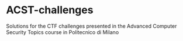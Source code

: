 # ACST-challenges

Solutions for the CTF challenges presented in the Advanced Computer Security Topics course in Politecnico di Milano

